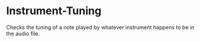 # Instrument-Tuning
Checks the tuning of a note played by whatever instrument happens to be in the audio file.
